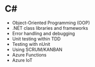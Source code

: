 # C#

-   Object-Oriented Programming (OOP)
-   .NET class libraries and frameworks
-   Error handling and debugging
-   Unit testing within TDD
-   Testing with nUnit
-   Using SCRUM/KANBAN
-   Azure Functions
-   Azure IoT

